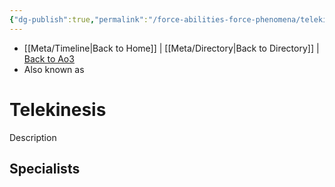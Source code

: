 ```yaml
---
{"dg-publish":true,"permalink":"/force-abilities-force-phenomena/telekinesis/"}
---
```


- [[Meta/Timeline\|Back to Home]] | [[Meta/Directory\|Back to Directory]] | [Back to Ao3](https://archiveofourown.org/works/19334440/chapters/45992584)
- Also known as 

# Telekinesis
Description

**Specialists**
- 